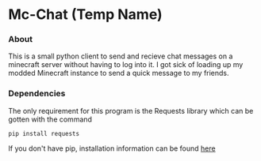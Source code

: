 # Mc-Chat (Temp Name)

### About
This is a small python client to send and recieve chat messages on a
minecraft server without having to log into it.  I got sick of loading
up my modded Minecraft instance to send a quick message to my friends.
  

### Dependencies
The only requirement for this program is the Requests library which can be gotten with the command  
```
pip install requests
```
  
If you don't have pip, installation information can be found [here](https://pip.pypa.io/en/stable/installing/)  